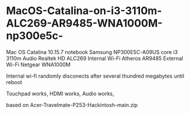 # MacOS-Catalina-on-i3-3110m-ALC269-AR9485-WNA1000M-np300e5c-

Mac OS Catalina 10.15.7
notebook Samsung NP300E5C-A09US
core i3 3110m
Audio Realtek HD ALC269
Internal Wi-Fi Atheros AR9485
External Wi-Fi Netgear WNA1000M

Internal wi-fi randomly disconects after several thundred megabytes until reboot

Touchpad works,
HDMI works,
Audio works,

based on Acer-Travelmate-P253-Hackintosh-main.zip 
